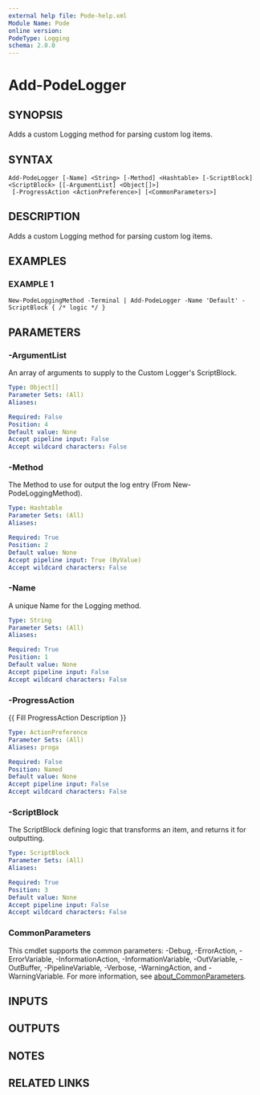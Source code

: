 ```yaml
---
external help file: Pode-help.xml
Module Name: Pode
online version:
PodeType: Logging
schema: 2.0.0
---
```


# Add-PodeLogger

## SYNOPSIS
Adds a custom Logging method for parsing custom log items.

## SYNTAX

```
Add-PodeLogger [-Name] <String> [-Method] <Hashtable> [-ScriptBlock] <ScriptBlock> [[-ArgumentList] <Object[]>]
 [-ProgressAction <ActionPreference>] [<CommonParameters>]
```

## DESCRIPTION
Adds a custom Logging method for parsing custom log items.

## EXAMPLES

### EXAMPLE 1
```
New-PodeLoggingMethod -Terminal | Add-PodeLogger -Name 'Default' -ScriptBlock { /* logic */ }
```

## PARAMETERS

### -ArgumentList
An array of arguments to supply to the Custom Logger's ScriptBlock.

```yaml
Type: Object[]
Parameter Sets: (All)
Aliases:

Required: False
Position: 4
Default value: None
Accept pipeline input: False
Accept wildcard characters: False
```

### -Method
The Method to use for output the log entry (From New-PodeLoggingMethod).

```yaml
Type: Hashtable
Parameter Sets: (All)
Aliases:

Required: True
Position: 2
Default value: None
Accept pipeline input: True (ByValue)
Accept wildcard characters: False
```

### -Name
A unique Name for the Logging method.

```yaml
Type: String
Parameter Sets: (All)
Aliases:

Required: True
Position: 1
Default value: None
Accept pipeline input: False
Accept wildcard characters: False
```

### -ProgressAction
{{ Fill ProgressAction Description }}

```yaml
Type: ActionPreference
Parameter Sets: (All)
Aliases: proga

Required: False
Position: Named
Default value: None
Accept pipeline input: False
Accept wildcard characters: False
```

### -ScriptBlock
The ScriptBlock defining logic that transforms an item, and returns it for outputting.

```yaml
Type: ScriptBlock
Parameter Sets: (All)
Aliases:

Required: True
Position: 3
Default value: None
Accept pipeline input: False
Accept wildcard characters: False
```

### CommonParameters
This cmdlet supports the common parameters: -Debug, -ErrorAction, -ErrorVariable, -InformationAction, -InformationVariable, -OutVariable, -OutBuffer, -PipelineVariable, -Verbose, -WarningAction, and -WarningVariable. For more information, see [about_CommonParameters](http://go.microsoft.com/fwlink/?LinkID=113216).

## INPUTS

## OUTPUTS

## NOTES

## RELATED LINKS
